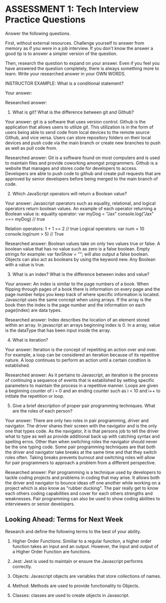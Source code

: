 # ASSESSMENT 1: Tech Interview Practice Questions
Answer the following questions.

First, without external resources. Challenge yourself to answer from memory as if you were in a job interview. If you don't know the answer a good tip is to answer a simpler version of the question.

Then, research the question to expand on your answer. Even if you feel you have answered the question completely, there is always something more to learn. Write your researched answer in your OWN WORDS.

INSTRUCTOR EXAMPLE: What is a conditional statement?

  Your answer: 

  Researched answer: 



1. What is git? What is the difference between git and Github?

  Your answer: git is a software that uses version control. Github is the application that allows users to utilize git. This utilization is in the form of users being able to send code from local devices to the remote source Github, and vice versa. Users can store repository folders on their local devices and push code via the main branch or create new branches to push as well as pull code from. 

  Researched answer: Git is a software found on most computers and is used to maintain files and provide coworking amongst programmers. Github is a website that manages and stores code for developers to access. Developers are able to push code to github and create pull requests that are approved by senior developers before being merged to the main branch of code.



2. Which JavaScript operators will return a Boolean value?

  Your answer: Javascript operators such as equality, relational, and logical operators return boolean values. An example of each operator returning a Boolean value is:
  equality operator:
  var myDog = "Jax"
  console.log("Jax" === myDog) // true
  
  Relation operators: 1 + 1 == 2 // true
  Logical operators: var num = 10
  console.log(num > 5) // True


  Researched answer: Boolean values take on only two values true or false. A boolean value that has no value such as zero is a false boolean. Empty strings for example: var favShow = ""; will also output a false boolean. Objects can also act as booleans by using the keyword new. Any Boolean with a value is true.



3. What is an index? What is the difference between index and value?

  Your answer: An index is similar to the page numbers of a book. When flipping through pages of a book there is information on every page and the page number helps you keep track of where specific information is located. Javascript uses the same concept when using arrays. If the array is the book then the index is the page number and the information on each page(index) are data types.

  Researched answer: Index describes the location of an element stored within an array. In javascript an arrays beginning index is 0. In a array, value is the dataType that has been input inside the array.



4. What is iteration?

  Your answer: Iteration is the concept of repetiting an action over and over. For example, a loop can be considered an iteration because of its repetitive nature. A loop continues to perform an action until a certain condtion is established. 

  Researched answer: As it pertains to Javascript, an iteration is the process of continuing a sequence of events that is established by setting specific parameters to maintain  the process in a repetitive manner. Loops are given a beginning counter of i = 0 and an ending counter such as i < 10 and i++ to intitate the repetition or loop. 



5. Give a brief description of proper pair programming techniques. What are the roles of each person?

  Your answer: There are only two roles in pair programming, driver and navigator. The driver shares their screen with the navigator and is the only one that types code. As the navigator, it is that persons job to tell the driver what to type as well as provide additional back up with catching syntax and spelling erros. Other than when switching roles the navigator should never be the one typing code. Some pair programming techniques are that both the driver and navigator take breaks at the same time and that they switch roles often. Taking breaks prevents burnout and switching roles will allow for pair programmers to approach a problem from a different perspective.

  Researched answer: Pair programming is a technique used by developers to tackle coding projects and problems in coding that may arise. It allows both the driver and navigator to bounce ideas off one another while working on a project which is also know as "rubber ducking". The pair really get to know each others coding capabilities and cover for each others strengths and weaknesses. Pair programming can also be used to show coding abilities to interviewers or senior developers. 



## Looking Ahead: Terms for Next Week

Research and define the following terms to the best of your ability.

1. Higher Order Functions: Similiar to a regular function, a higher order function takes an input and an output. However, the input and output of a Higher Order Function are functions.

2. Jest: Jest is used to maintain or ensure the Javascript performs correctly.

3. Objects: Javascript objects are variables that store collections of names.

4. Method: Methods are used to provide functionality to Objects.

5. Classes: classes are used to create objects in Javascript.

